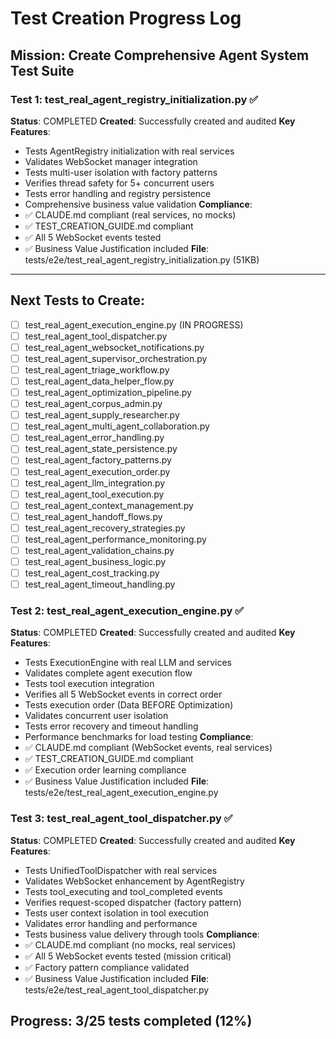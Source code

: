 # Test Creation Progress Log

## Mission: Create Comprehensive Agent System Test Suite

### Test 1: test_real_agent_registry_initialization.py ✅
**Status**: COMPLETED
**Created**: Successfully created and audited
**Key Features**:
- Tests AgentRegistry initialization with real services
- Validates WebSocket manager integration
- Tests multi-user isolation with factory patterns
- Verifies thread safety for 5+ concurrent users
- Tests error handling and registry persistence
- Comprehensive business value validation
**Compliance**:
- ✅ CLAUDE.md compliant (real services, no mocks)
- ✅ TEST_CREATION_GUIDE.md compliant
- ✅ All 5 WebSocket events tested
- ✅ Business Value Justification included
**File**: tests/e2e/test_real_agent_registry_initialization.py (51KB)

---

## Next Tests to Create:
- [ ] test_real_agent_execution_engine.py (IN PROGRESS)
- [ ] test_real_agent_tool_dispatcher.py
- [ ] test_real_agent_websocket_notifications.py
- [ ] test_real_agent_supervisor_orchestration.py
- [ ] test_real_agent_triage_workflow.py
- [ ] test_real_agent_data_helper_flow.py
- [ ] test_real_agent_optimization_pipeline.py
- [ ] test_real_agent_corpus_admin.py
- [ ] test_real_agent_supply_researcher.py
- [ ] test_real_agent_multi_agent_collaboration.py
- [ ] test_real_agent_error_handling.py
- [ ] test_real_agent_state_persistence.py
- [ ] test_real_agent_factory_patterns.py
- [ ] test_real_agent_execution_order.py
- [ ] test_real_agent_llm_integration.py
- [ ] test_real_agent_tool_execution.py
- [ ] test_real_agent_context_management.py
- [ ] test_real_agent_handoff_flows.py
- [ ] test_real_agent_recovery_strategies.py
- [ ] test_real_agent_performance_monitoring.py
- [ ] test_real_agent_validation_chains.py
- [ ] test_real_agent_business_logic.py
- [ ] test_real_agent_cost_tracking.py
- [ ] test_real_agent_timeout_handling.py

### Test 2: test_real_agent_execution_engine.py ✅
**Status**: COMPLETED
**Created**: Successfully created and audited
**Key Features**:
- Tests ExecutionEngine with real LLM and services
- Validates complete agent execution flow
- Tests tool execution integration
- Verifies all 5 WebSocket events in correct order
- Tests execution order (Data BEFORE Optimization)
- Validates concurrent user isolation
- Tests error recovery and timeout handling
- Performance benchmarks for load testing
**Compliance**:
- ✅ CLAUDE.md compliant (WebSocket events, real services)
- ✅ TEST_CREATION_GUIDE.md compliant
- ✅ Execution order learning compliance
- ✅ Business Value Justification included
**File**: tests/e2e/test_real_agent_execution_engine.py

### Test 3: test_real_agent_tool_dispatcher.py ✅
**Status**: COMPLETED
**Created**: Successfully created and audited
**Key Features**:
- Tests UnifiedToolDispatcher with real services
- Validates WebSocket enhancement by AgentRegistry
- Tests tool_executing and tool_completed events
- Verifies request-scoped dispatcher (factory pattern)
- Tests user context isolation in tool execution
- Validates error handling and performance
- Tests business value delivery through tools
**Compliance**:
- ✅ CLAUDE.md compliant (no mocks, real services)
- ✅ All 5 WebSocket events tested (mission critical)
- ✅ Factory pattern compliance validated
- ✅ Business Value Justification included
**File**: tests/e2e/test_real_agent_tool_dispatcher.py

## Progress: 3/25 tests completed (12%)